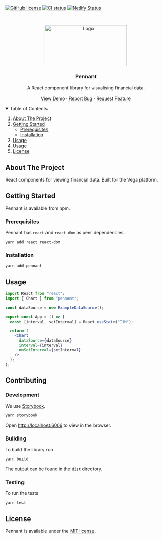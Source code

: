 [![GitHub license](https://img.shields.io/npm/l/pennant?style=plastic)](https://github.com/vegaprotocol/pennant/blob/main/LICENSE)
[![CI status](https://github.com/vegaprotocol/pennant/actions/workflows/test.yml/badge.svg)](https://github.com/vegaprotocol/pennant/actions/workflows/test.yml)
[![Netlify Status](https://api.netlify.com/api/v1/badges/754fddcc-e010-4b27-913e-83c7b8ebdcf8/deploy-status)](https://app.netlify.com/sites/distracted-lamarr-c30618/deploys)

<br />
<p align="center">
  <a href="https://github.com/othneildrew/Best-README-Template">
    <img src="https://user-images.githubusercontent.com/981531/111454723-e0742f00-870c-11eb-8030-49edb8f05bc3.png" alt="Logo" width="256" height="128" style="image-rendering: pixelated;">
  </a>

  <h3 align="center">Pennant</h3>

  <p align="center">
    A React component library for visualising financial data.
    <br />
    <br />
    <a href="https://pennant.netlify.app/">View Demo</a>
    ·
    <a href="https://github.com/vegaprotocol/pennant/issues">Report Bug</a>
    ·
    <a href="https://github.com/vegaprotocol/pennant/issues">Request Feature</a>
  </p>
</p>

<details open="open">
  <summary>Table of Contents</summary>
  <ol>
    <li>
      <a href="#about-the-project">About The Project</a>
    </li>
    <li>
      <a href="#getting-started">Getting Started</a>
      <ul>
        <li><a href="#prerequisites">Prerequisites</a></li>
        <li><a href="#installation">Installation</a></li>
      </ul>
    </li>
    <li><a href="#usage">Usage</a></li>
    <li><a href="#contributing">Usage</a></li>
    <li><a href="#license">License</a></li>
  </ol>
</details>

## About The Project

React components for viewing financial data. Built for the Vega platform.

## Getting Started

Pennant is available from npm.

### Prerequisites

Pennant has `react` and `react-dom` as peer dependencies.

```sh
yarn add react react-dom
```

### Installation

```sh
yarn add pennant
```

## Usage

```jsx
import React from "react";
import { Chart } from "pennant";

const dataSource = new ExampleDataSource();

export const App = () => {
  const [interval, setInterval] = React.useState("I1M");

  return (
    <Chart
      dataSource={dataSource}
      interval={interval}
      onSetInterval={setInterval}
    />
  );
};
```

## Contributing

### Development

We use [Storybook](https://storybook.js.org/).

```sh
yarn storybook
```

Open [http://localhost:6006](http://localhost:6006) to view in the browser.

### Building

To build the library run

```sh
yarn build
```

The output can be found in the `dist` directory.

### Testing

To run the tests

```sh
yarn test
```

## License

Pennant is available under the [MIT license](https://opensource.org/licenses/MIT).
